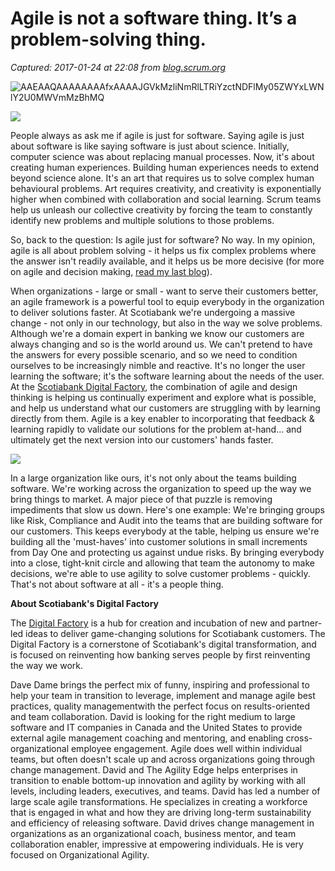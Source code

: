 # Agile is not a software thing. It’s a problem-solving thing.

_Captured: 2017-01-24 at 22:08 from [blog.scrum.org](https://blog.scrum.org/agile-not-software-thing-problem-solving-thing/)_

![AAEAAQAAAAAAAAfxAAAAJGVkMzliNmRlLTRiYzctNDFlMy05ZWYxLWNlY2U0MWVmMzBhMQ](https://s3.amazonaws.com/scrumorg-blog/wp-content/uploads/2017/01/24152407/AAEAAQAAAAAAAAfxAAAAJGVkMzliNmRlLTRiYzctNDFlMy05ZWYxLWNlY2U0MWVmMzBhMQ-300x161.jpg)

![](https://media.licdn.com/mpr/mpr/AAEAAQAAAAAAAAirAAAAJDRjMDI1NDViLWIzNGMtNDE3ZC04ZjYzLTQyOThkMjkzYzM2Mg.jpg)

People always as ask me if agile is just for software. Saying agile is just about software is like saying software is just about science. Initially, computer science was about replacing manual processes. Now, it's about creating human experiences. Building human experiences needs to extend beyond science alone. It's an art that requires us to solve complex human behavioural problems. Art requires creativity, and creativity is exponentially higher when combined with collaboration and social learning. Scrum teams help us unleash our collective creativity by forcing the team to constantly identify new problems and multiple solutions to those problems.

So, back to the question: Is agile just for software? No way. In my opinion, agile is all about problem solving - it helps us fix complex problems where the answer isn't readily available, and it helps us be more decisive (for more on agile and decision making, [read my last blog](http://www.linkedin.com/pulse/agile-verb-noun-david-dame?trk=prof-post)).

When organizations - large or small - want to serve their customers better, an agile framework is a powerful tool to equip everybody in the organization to deliver solutions faster. At Scotiabank we're undergoing a massive change - not only in our technology, but also in the way we solve problems. Although we're a domain expert in banking we know our customers are always changing and so is the world around us. We can't pretend to have the answers for every possible scenario, and so we need to condition ourselves to be increasingly nimble and reactive. It's no longer the user learning the software; it's the software learning about the needs of the user. At the [Scotiabank Digital Factory](http://digitalfactory.scotiabank.com/), the combination of agile and design thinking is helping us continually experiment and explore what is possible, and help us understand what our customers are struggling with by learning directly from them. Agile is a key enabler to incorporating that feedback & learning rapidly to validate our solutions for the problem at-hand… and ultimately get the next version into our customers' hands faster.

![](https://media.licdn.com/mpr/mpr/AAEAAQAAAAAAAAlaAAAAJDA2NGFkMzdlLWZiNTMtNGQ5NS05YzkwLWY4MWY1YTM2ODIxNg.jpg)

In a large organization like ours, it's not only about the teams building software. We're working across the organization to speed up the way we bring things to market. A major piece of that puzzle is removing impediments that slow us down. Here's one example: We're bringing groups like Risk, Compliance and Audit into the teams that are building software for our customers. This keeps everybody at the table, helping us ensure we're building all the 'must-haves' into customer solutions in small increments from Day One and protecting us against undue risks. By bringing everybody into a close, tight-knit circle and allowing that team the autonomy to make decisions, we're able to use agility to solve customer problems - quickly. That's not about software at all - it's a people thing.

**About Scotiabank's Digital Factory**

The [Digital Factory](http://digitalfactory.scotiabank.com/) is a hub for creation and incubation of new and partner-led ideas to deliver game-changing solutions for Scotiabank customers. The Digital Factory is a cornerstone of Scotiabank's digital transformation, and is focused on reinventing how banking serves people by first reinventing the way we work.

Dave Dame brings the perfect mix of funny, inspiring and professional to help your team in transition to leverage, implement and manage agile best practices, quality managementwith the perfect focus on results-oriented and team collaboration. David is looking for the right medium to large software and IT companies in Canada and the United States to provide external agile management coaching and mentoring, and enabling cross-organizational employee engagement. Agile does well within individual teams, but often doesn't scale up and across organizations going through change management. David and The Agility Edge helps enterprises in transition to enable bottom-up innovation and agility by working with all levels, including leaders, executives, and teams. David has led a number of large scale agile transformations. He specializes in creating a workforce that is engaged in what and how they are driving long-term sustainability and efficiency of releasing software. David drives change management in organizations as an organizational coach, business mentor, and team collaboration enabler, impressive at empowering individuals. He is very focused on Organizational Agility.
